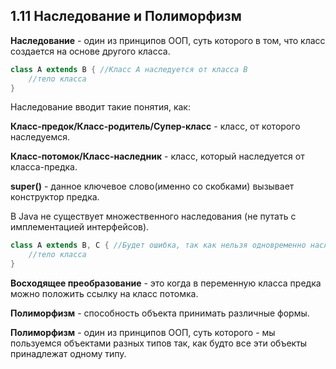 ## 1.11 Наследование и Полиморфизм

**Наследование** - один из принципов ООП, суть которого в том, что класс создается на основе другого класса.

```JAVA
class A extends B { //Класс А наследуется от класса B
	//тело класса
}
```

Наследование вводит такие понятия, как:

**Класс-предок/Класс-родитель/Супер-класс** - класс, от которого наследуемся.

**Класс-потомок/Класс-наследник** - класс, который наследуется от класса-предка.

**super()** - данное ключевое слово(именно со скобками) вызывает конструктор предка.

В Java не существует множественного наследования (не путать с имплементацией интерфейсов).

```JAVA
class A extends B, C { //Будет ошибка, так как нельзя одновременно наследоваться более чем от одного класса
	//тело класса
}
```

**Восходящее преобразование** - это когда в переменную класса предка можно положить ссылку на класс потомка.

**Полиморфизм** - способность объекта принимать различные формы.

**Полиморфизм** - один из принципов ООП, суть которого - мы пользуемся объектами разных типов так, как будто все эти объекты принадлежат одному типу.